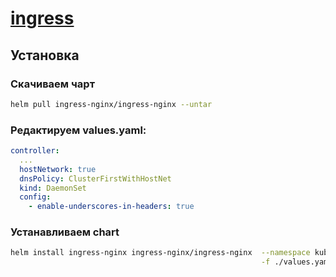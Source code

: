 # [ingress](https://kubernetes.github.io/ingress-nginx/deploy/#using-helm)

## Установка 

### Скачиваем чарт

```bash
helm pull ingress-nginx/ingress-nginx --untar
```

### Редактируем values.yaml:

```yaml
controller:
  ...
  hostNetwork: true
  dnsPolicy: ClusterFirstWithHostNet
  kind: DaemonSet
  config:
    - enable-underscores-in-headers: true
```

### Устанавливаем chart

```bash
helm install ingress-nginx ingress-nginx/ingress-nginx  --namespace kube-system \
                                                        -f ./values.yaml
```

<!-- ### LoadBalancer "pending"

Возможно надо указать externalIPs.

Для этого надо изменить сервис ingress-nginx-controller:

```yml
spec:
  type: LoadBalancer
  externalIPs:
    - 192.168.0.10
``` -->
